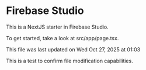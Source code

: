 # Firebase Studio

This is a NextJS starter in Firebase Studio.

To get started, take a look at src/app/page.tsx.

This file was last updated on Wed Oct 27, 2025 at 01:03

<!-- BASELINE 110 -->

This is a test to confirm file modification capabilities.